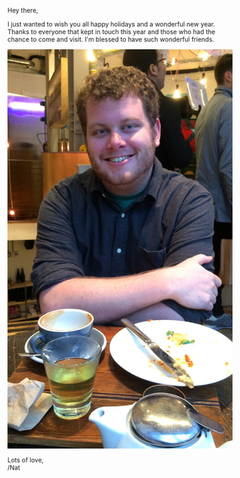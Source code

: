 Hey there,

I just wanted to wish you all happy holidays and a wonderful new year. Thanks to everyone that kept in touch this year and those who had the chance to come and visit. I'm blessed to have such wonderful friends.

![nat in london](nat.jpg)

Lots of love,  
/Nat